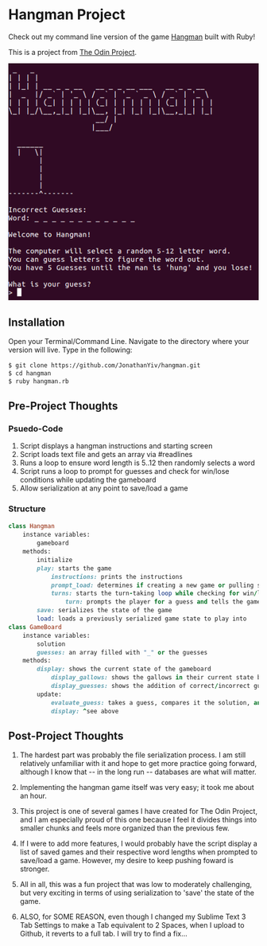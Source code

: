 # Hangman Project

Check out my command line version of the game [Hangman](https://en.wikipedia.org/wiki/Hangman_(game)) built with Ruby!

This is a project from [The Odin Project](https://www.theodinproject.com/courses/ruby-programming/lessons/file-i-o-and-serialization).

![Hangman](/hangman.png)

## Installation

Open your Terminal/Command Line. Navigate to the directory where your version will live. Type in the following:

```
$ git clone https://github.com/JonathanYiv/hangman.git
$ cd hangman
$ ruby hangman.rb
```

## Pre-Project Thoughts

### Psuedo-Code

1. Script displays a hangman instructions and starting screen
2. Script loads text file and gets an array via #readlines
3. Runs a loop to ensure word length is 5..12 then randomly selects a word
4. Script runs a loop to prompt for guesses and check for win/lose conditions while updating the gameboard
5. Allow serialization at any point to save/load a game

### Structure

```ruby
class Hangman
	instance variables:
		gameboard
	methods:
		initialize
		play: starts the game
			instructions: prints the instructions
			prompt_load: determines if creating a new game or pulling serialized data for a previously saved game
			turns: starts the turn-taking loop while checking for win/loss conditions
				turn: prompts the player for a guess and tells the gameboard
		save: serializes the state of the game
		load: loads a previously serialized game state to play into
class GameBoard
	instance variables:
		solution
		guesses: an array filled with "_" or the guesses
	methods:
		display: shows the current state of the gameboard
			display_gallows: shows the gallows in their current state based on # of incorrect guesses
			display_guesses: shows the addition of correct/incorrect guesses below the gallows
		update:
			evaluate_guess: takes a guess, compares it the solution, and updates the guesses array accordingly
			display: ^see above
```

## Post-Project Thoughts

1. The hardest part was probably the file serialization process. I am still relatively unfamiliar with it and hope to get more practice going forward, although I know that -- in the long run -- databases are what will matter.

2. Implementing the hangman game itself was very easy; it took me about an hour.

3. This project is one of several games I have created for The Odin Project, and I am especially proud of this one because I feel it divides things into smaller chunks and feels more organized than the previous few. 

4. If I were to add more features, I would probably have the script display a list of saved games and their respective word lengths when prompted to save/load a game. However, my desire to keep pushing foward is stronger.

5. All in all, this was a fun project that was low to moderately challenging, but very exciting in terms of using serialization to 'save' the state of the game.

6. ALSO, for SOME REASON, even though I changed my Sublime Text 3 Tab Settings to make a Tab equivalent to 2 Spaces, when I upload to Github, it reverts to a full tab. I will try to find a fix...
